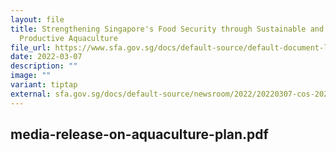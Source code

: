 ```yaml
---
layout: file
title: Strengthening Singapore's Food Security through Sustainable and
  Productive Aquaculture
file_url: https://www.sfa.gov.sg/docs/default-source/default-document-library/20220307-cos-2022
date: 2022-03-07
description: ""
image: ""
variant: tiptap
external: sfa.gov.sg/docs/default-source/newsroom/2022/20220307-cos-2022-media-release-on-aquaculture-plan8482253b-2064-4437-8ab4-499c70ec7978.pdf
---
```

media-release-on-aquaculture-plan.pdf
---